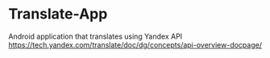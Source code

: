 # Translate-App
Android application that translates using Yandex API
https://tech.yandex.com/translate/doc/dg/concepts/api-overview-docpage/
